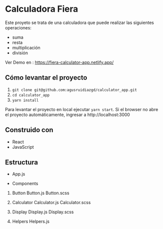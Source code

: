 # Calculadora Fiera
Este proyeto se trata de una calculadora que puede realizar las siguientes operaciones:
- suma
- resta
- multiplicación
- división

Ver Demo en : https://fiera-calculator-app.netlify.app/

## Cómo levantar el proyecto

1. `git clone git@github.com:agusruidiazgd/calculator_app.git`
2. `cd calculator_app`
2. `yarn install`

Para levantar el proyecto en local ejecutar `yarn start`. 
Si el browser no abre el proyecto automáticamente, ingresar a http://localhost:3000

## Construido con
- React 
- JavaScript

## Estructura
- App.js

- Components
1. Button
Button.js
Button.scss

2. Calculator
Calculator.js
Calculator.scss

3. Display
Display.js
Display.scss

4. Helpers
Helpers.js 
